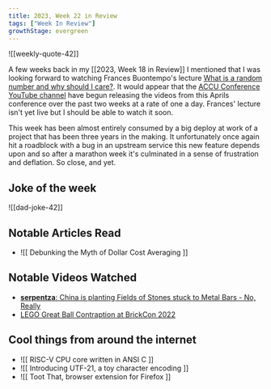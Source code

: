 ```yaml
---
title: 2023, Week 22 in Review
tags: ["Week In Review"]
growthStage: evergreen
---
```


![[weekly-quote-42]]

A few weeks back in my [[2023, Week 18 in Review]] I mentioned that I was looking forward to watching Frances Buontempo's lecture [What is a random number and why should I care?](https://conference.accu.org/en/accu2023/public/events/15). It would appear that the [ACCU Conference YouTube channel](https://www.youtube.com/@ACCUConf/videos) have begun releasing the videos from this Aprils conference over the past two weeks at a rate of one a day. Frances' lecture isn't yet live but I should be able to watch it soon.

This week has been almost entirely consumed by a big deploy at work of a project that has been three years in the making. It unfortunately once again hit a roadblock with a bug in an upstream service this new feature depends upon and so after a marathon week it's culminated in a sense of frustration and deflation. So close, and yet.

## Joke of the week
![[dad-joke-42]]

## Notable Articles Read
- ![[ Debunking the Myth of Dollar Cost Averaging ]]

## Notable Videos Watched
- [**serpentza**: China is planting Fields of Stones stuck to Metal Bars - No, Really](https://www.youtube.com/watch?v=AynNsPs9i80)
- [LEGO Great Ball Contraption at BrickCon 2022](https://www.youtube.com/watch?v=VCmwskpxyCg)

## Cool things from around the internet
- ![[ RISC-V CPU core written in ANSI C ]]
- ![[ Introducing UTF-21, a toy character encoding ]]
- ![[ Toot That, browser extension for Firefox ]]

  

